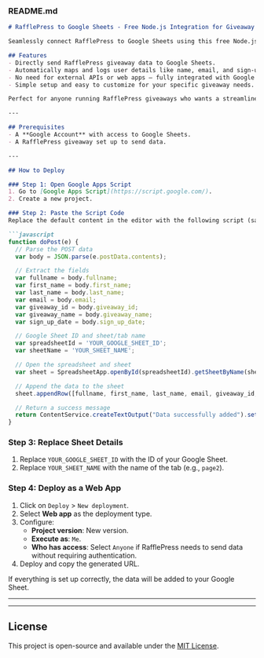 ### README.md

```markdown
# RafflePress to Google Sheets - Free Node.js Integration for Giveaway Automation

Seamlessly connect RafflePress to Google Sheets using this free Node.js integration. This script allows you to automatically log giveaway entries from RafflePress directly into a Google Sheet, making it easier to track participants and manage your contests.

## Features
- Directly send RafflePress giveaway data to Google Sheets.
- Automatically maps and logs user details like name, email, and sign-up date.
- No need for external APIs or web apps – fully integrated with Google Sheets.
- Simple setup and easy to customize for your specific giveaway needs.

Perfect for anyone running RafflePress giveaways who wants a streamlined way to organize participant data without manual effort. 🚀

---

## Prerequisites
- A **Google Account** with access to Google Sheets.
- A RafflePress giveaway set up to send data.

---

## How to Deploy

### Step 1: Open Google Apps Script
1. Go to [Google Apps Script](https://script.google.com/).
2. Create a new project.

### Step 2: Paste the Script Code
Replace the default content in the editor with the following script (same as rafflepressEndpoint.GS):

```javascript
function doPost(e) {
  // Parse the POST data
  var body = JSON.parse(e.postData.contents);

  // Extract the fields
  var fullname = body.fullname;
  var first_name = body.first_name;
  var last_name = body.last_name;
  var email = body.email;
  var giveaway_id = body.giveaway_id;
  var giveaway_name = body.giveaway_name;
  var sign_up_date = body.sign_up_date;

  // Google Sheet ID and sheet/tab name
  var spreadsheetId = 'YOUR_GOOGLE_SHEET_ID';
  var sheetName = 'YOUR_SHEET_NAME';

  // Open the spreadsheet and sheet
  var sheet = SpreadsheetApp.openById(spreadsheetId).getSheetByName(sheetName);

  // Append the data to the sheet
  sheet.appendRow([fullname, first_name, last_name, email, giveaway_id, giveaway_name, sign_up_date]);

  // Return a success message
  return ContentService.createTextOutput("Data successfully added").setMimeType(ContentService.MimeType.TEXT);
}
```

### Step 3: Replace Sheet Details
1. Replace `YOUR_GOOGLE_SHEET_ID` with the ID of your Google Sheet.
2. Replace `YOUR_SHEET_NAME` with the name of the tab (e.g., `page2`).

### Step 4: Deploy as a Web App
1. Click on `Deploy` > `New deployment`.
2. Select **Web app** as the deployment type.
3. Configure:
   - **Project version**: New version.
   - **Execute as**: `Me`.
   - **Who has access**: Select `Anyone` if RafflePress needs to send data without requiring authentication.
4. Deploy and copy the generated URL.



If everything is set up correctly, the data will be added to your Google Sheet.

---


---

## License
This project is open-source and available under the [MIT License](LICENSE).
```
